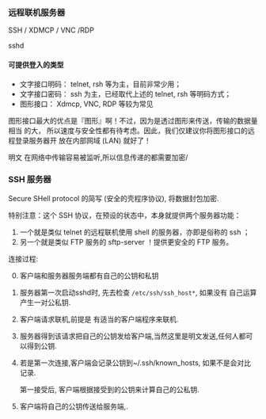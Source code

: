 ### 远程联机服务器

SSH / XDMCP / VNC /RDP



sshd



#### 可提供登入的类型

* 文字接口明码： telnet, rsh 等为主，目前非常少用；
* 文字接口密码： ssh 为主，已经取代上述的 telnet, rsh 等明码方式；
* 图形接口： Xdmcp, VNC, RDP 等较为常见



图形接口最大的优点是『图形』啊！不过，因为是透过图形来传送，传输的数据量相当
的大， 所以速度与安全性都有待考虑。因此，我们仅建议你将图形接口的远程登录服务器开
放在内部网域 (LAN) 就好了！



明文 在网络中传输容易被监听,所以信息传递的都需要加密/



### SSH 服务器

Secure SHell protocol 的简写 (安全的壳程序协议), 将数据封包加密.

特别注意：这个 SSH 协议，在预设的状态中，本身就提供两个服务器功能：

1. 一个就是类似 telnet 的远程联机使用 shell 的服务器，亦即是俗称的 ssh ；
2. 另一个就是类似 FTP 服务的 sftp-server ！提供更安全的 FTP 服务。



连接过程: 

0. 客户端和服务器服务端都有自己的公钥和私钥

1. 服务器第一次启动sshd时, 先去检查 `/etc/ssh/ssh_host*`, 如果没有 自己运算产生一对公私钥.

2.  客户端请求联机,前提是 有适当的客户端程序来联机. 

3. 服务器得到该请求把自己的公钥发给客户端,当然这里是明文发送,任何人都可以得到公钥.

4. 若是第一次连接,客户端会记录公钥到~/.ssh/known_hosts, 如果不是会对比记录.

   第一接受后, 客户端根据接受到的公钥来计算自己的公私钥.

5. 客户端将自己的公钥传送给服务端,.